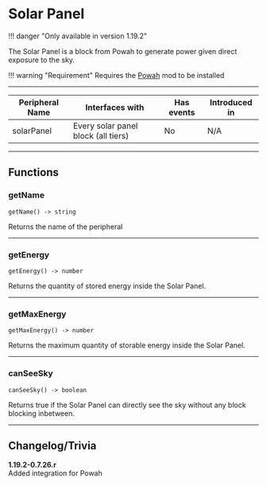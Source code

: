 # Solar Panel

!!! danger "Only available in version 1.19.2"

The Solar Panel is a block from Powah to generate power given direct exposure to the sky.

!!! warning "Requirement"
    Requires the [Powah](https://www.curseforge.com/minecraft/mc-mods/powah-rearchitected) mod to be installed

<p class="picture-spacing" style="--ps:1.9rem;"></p>

---

<center>

| Peripheral Name   | Interfaces with                     | Has events | Introduced in |
| ----------------- | ----------------------------------- | ---------- | ------------- |
| solarPanel        | Every solar panel block (all tiers) | No         | N/A           |

</center>

---

## Functions

### getName
```
getName() -> string
```
Returns the name of the peripheral

---

### getEnergy
```
getEnergy() -> number
```
Returns the quantity of stored energy inside the Solar Panel.

---

### getMaxEnergy
```
getMaxEnergy() -> number
```
Returns the maximum quantity of storable energy inside the Solar Panel.

---

### canSeeSky
```
canSeeSky() -> boolean
```
Returns true if the Solar Panel can directly see the sky without any block blocking inbetween.

---

## Changelog/Trivia

**1.19.2-0.7.26.r**  
Added integration for Powah